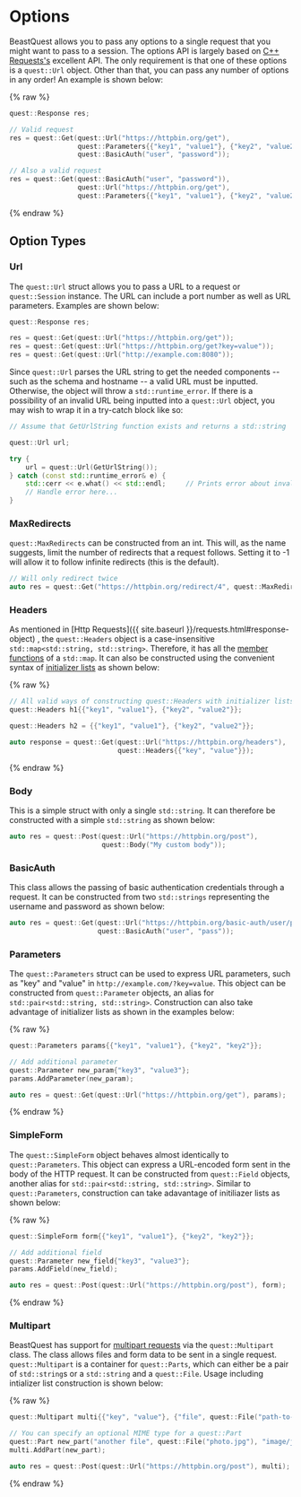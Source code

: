 # Options

BeastQuest allows you to pass any options to a single request that you might
want to pass to a session. The options API is largely based on [C++ Requests's](https://github.com/whoshuu/cpr)
excellent API. The only requirement is that one of these options is a
`quest::Url` object. Other than that, you can pass any number of options in any
order! An example is shown below:

{% raw %}

```c++
quest::Response res;

// Valid request
res = quest::Get(quest::Url("https://httpbin.org/get"),
                 quest::Parameters{{"key1", "value1"}, {"key2", "value2"}},
                 quest::BasicAuth("user", "password"));

// Also a valid request
res = quest::Get(quest::BasicAuth("user", "password")),
                 quest::Url("https://httpbin.org/get"),
                 quest::Parameters{{"key1", "value1"}, {"key2", "value2"}};
```

{% endraw %}

## Option Types

### Url

The `quest::Url` struct allows you to pass a URL to a request or
`quest::Session` instance. The URL can include a port number as well as URL
parameters. Examples are shown below:

```c++
quest::Response res;

res = quest::Get(quest::Url("https://httpbin.org/get"));
res = quest::Get(quest::Url("https://httpbin.org/get?key=value"));
res = quest::Get(quest::Url("http://example.com:8080"));
```

Since `quest::Url` parses the URL string to get the needed components -- such as
the schema and hostname -- a valid URL must be inputted. Otherwise, the object
will throw a `std::runtime_error`. If there is a possibility of an invalid URL
being inputted into a `quest::Url` object, you may wish to wrap it in a
try-catch block like so:

```c++
// Assume that GetUrlString function exists and returns a std::string

quest::Url url;

try {
    url = quest::Url(GetUrlString());
} catch (const std::runtime_error& e) {
    std::cerr << e.what() << std::endl;     // Prints error about invalid URL
    // Handle error here...
}
```

### MaxRedirects

`quest::MaxRedirects` can be constructed from an int. This will, as the name suggests, limit the number of redirects that a request follows. Setting it to -1 will allow it to
follow infinite redirects (this is the default).

```c++
// Will only redirect twice
auto res = quest::Get("https://httpbin.org/redirect/4", quest::MaxRedirects(2));
```

### Headers

As mentioned in [Http Requests]({{ site.baseurl }}/requests.html#response-object)
, the `quest::Headers` object is a case-insensitive `std::map<std::string, std::string>`.
Therefore, it has all the [member functions](http://en.cppreference.com/w/cpp/container/map)
of a `std::map`. It can also be constructed using the convenient syntax of
[initializer lists](http://en.cppreference.com/w/cpp/utility/initializer_list)
as shown below:

{% raw %}

```c++
// All valid ways of constructing quest::Headers with initializer lists
quest::Headers h1{{"key1", "value1"}, {"key2", "value2"}};

quest::Headers h2 = {{"key1", "value1"}, {"key2", "value2"}};

auto response = quest::Get(quest::Url("https://httpbin.org/headers"),
                           quest::Headers{{"key", "value"}});
```

{% endraw %}

### Body

This is a simple struct with only a single `std::string`. It can therefore be
constructed with a simple `std::string` as shown below:

```c++
auto res = quest::Post(quest::Url("https://httpbin.org/post"),
                       quest::Body("My custom body"));
```

### BasicAuth

This class allows the passing of basic authentication credentials through a
request. It can be constructed from two `std::strings` representing the username
and password as shown below:

```c++
auto res = quest::Get(quest::Url("https://httpbin.org/basic-auth/user/pass"),
                      quest::BasicAuth("user", "pass"));
```

### Parameters

The `quest::Parameters` struct can be used to express URL parameters, such as
"key" and "value" in `http://example.com/?key=value`. This object can be
constructed from `quest::Parameter` objects, an alias for `std::pair<std::string, std::string>`.
Construction can also take advantage of initializer lists as shown in the
examples below:

{% raw %}

```c++
quest::Parameters params{{"key1", "value1"}, {"key2", "key2"}};

// Add additional parameter
quest::Parameter new_param{"key3", "value3"};
params.AddParameter(new_param);

auto res = quest::Get(quest::Url("https://httpbin.org/get"), params);
```

{% endraw %}

### SimpleForm

The `quest::SimpleForm` object behaves almost identically to
`quest::Parameters`. This object can express a URL-encoded form sent in the body
of the HTTP request. It can be constructed from `quest::Field` objects, another
alias for `std::pair<std::string, std::string>`. Similar to `quest::Parameters`,
construction can take adavantage of initiliazer lists as shown below:

{% raw %}

```c++
quest::SimpleForm form{{"key1", "value1"}, {"key2", "key2"}};

// Add additional field
quest::Parameter new_field{"key3", "value3"};
params.AddField(new_field);

auto res = quest::Post(quest::Url("https://httpbin.org/post"), form);
```

{% endraw %}

### Multipart

BeastQuest has support for [multipart requests](https://www.w3.org/Protocols/rfc1341/7_2_Multipart.html)
via the `quest::Multipart` class. The class allows files and form data to be
sent in a single request. `quest::Multipart` is a container for `quest::Parts`,
which can either be a pair of `std::string`s or a `std::string` and a
`quest::File`. Usage including intializer list construction is shown below:

{% raw %}

```c++
quest::Multipart multi{{"key", "value"}, {"file", quest::File("path-to-file")}};

// You can specify an optional MIME type for a quest::Part
quest::Part new_part("another file", quest::File("photo.jpg"), "image/jpeg");
multi.AddPart(new_part);

auto res = quest::Post(quest::Url("https://httpbin.org/post"), multi);
```

{% endraw %}
